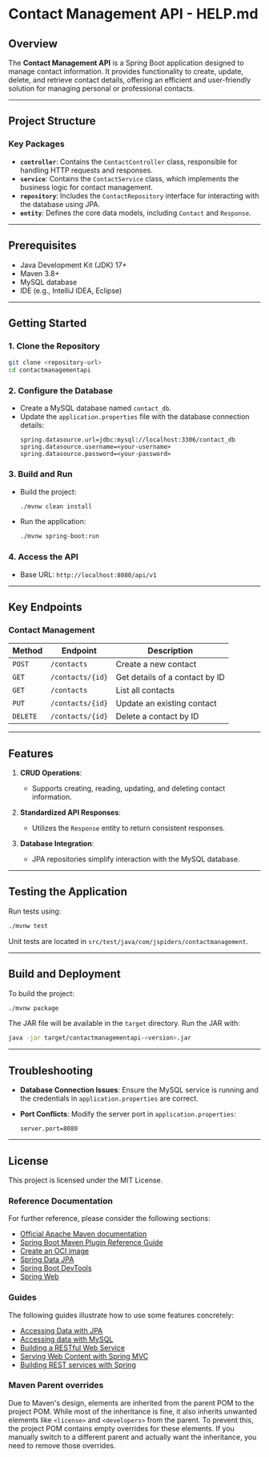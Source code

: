 # Contact Management API - HELP.md

## Overview
The **Contact Management API** is a Spring Boot application designed to manage contact information. It provides functionality to create, update, delete, and retrieve contact details, offering an efficient and user-friendly solution for managing personal or professional contacts.

---

## Project Structure

### Key Packages
- **`controller`**: Contains the `ContactController` class, responsible for handling HTTP requests and responses.
- **`service`**: Contains the `ContactService` class, which implements the business logic for contact management.
- **`repository`**: Includes the `ContactRepository` interface for interacting with the database using JPA.
- **`entity`**: Defines the core data models, including `Contact` and `Response`.

---

## Prerequisites

- Java Development Kit (JDK) 17+
- Maven 3.8+
- MySQL database
- IDE (e.g., IntelliJ IDEA, Eclipse)

---

## Getting Started

### 1. Clone the Repository
```bash
git clone <repository-url>
cd contactmanagementapi
```

### 2. Configure the Database
- Create a MySQL database named `contact_db`.
- Update the `application.properties` file with the database connection details:
  ```properties
  spring.datasource.url=jdbc:mysql://localhost:3306/contact_db
  spring.datasource.username=<your-username>
  spring.datasource.password=<your-password>
  ```

### 3. Build and Run
- Build the project:
  ```bash
  ./mvnw clean install
  ```
- Run the application:
  ```bash
  ./mvnw spring-boot:run
  ```

### 4. Access the API
- Base URL: `http://localhost:8080/api/v1`

---

## Key Endpoints

### Contact Management
| Method   | Endpoint           | Description                     |
|----------|--------------------|---------------------------------|
| `POST`   | `/contacts`        | Create a new contact            |
| `GET`    | `/contacts/{id}`   | Get details of a contact by ID  |
| `GET`    | `/contacts`        | List all contacts               |
| `PUT`    | `/contacts/{id}`   | Update an existing contact      |
| `DELETE` | `/contacts/{id}`   | Delete a contact by ID          |

---

## Features

1. **CRUD Operations**:
   - Supports creating, reading, updating, and deleting contact information.

2. **Standardized API Responses**:
   - Utilizes the `Response` entity to return consistent responses.

3. **Database Integration**:
   - JPA repositories simplify interaction with the MySQL database.

---

## Testing the Application

Run tests using:
```bash
./mvnw test
```
Unit tests are located in `src/test/java/com/jspiders/contactmanagement`.

---

## Build and Deployment

To build the project:
```bash
./mvnw package
```
The JAR file will be available in the `target` directory. Run the JAR with:
```bash
java -jar target/contactmanagementapi-<version>.jar
```

---

## Troubleshooting

- **Database Connection Issues**:
  Ensure the MySQL service is running and the credentials in `application.properties` are correct.

- **Port Conflicts**:
  Modify the server port in `application.properties`:
  ```properties
  server.port=8080
  ```

---


## License

This project is licensed under the MIT License.



### Reference Documentation
For further reference, please consider the following sections:

* [Official Apache Maven documentation](https://maven.apache.org/guides/index.html)
* [Spring Boot Maven Plugin Reference Guide](https://docs.spring.io/spring-boot/3.3.4/maven-plugin)
* [Create an OCI image](https://docs.spring.io/spring-boot/3.3.4/maven-plugin/build-image.html)
* [Spring Data JPA](https://docs.spring.io/spring-boot/docs/3.3.4/reference/htmlsingle/index.html#data.sql.jpa-and-spring-data)
* [Spring Boot DevTools](https://docs.spring.io/spring-boot/docs/3.3.4/reference/htmlsingle/index.html#using.devtools)
* [Spring Web](https://docs.spring.io/spring-boot/docs/3.3.4/reference/htmlsingle/index.html#web)

### Guides
The following guides illustrate how to use some features concretely:

* [Accessing Data with JPA](https://spring.io/guides/gs/accessing-data-jpa/)
* [Accessing data with MySQL](https://spring.io/guides/gs/accessing-data-mysql/)
* [Building a RESTful Web Service](https://spring.io/guides/gs/rest-service/)
* [Serving Web Content with Spring MVC](https://spring.io/guides/gs/serving-web-content/)
* [Building REST services with Spring](https://spring.io/guides/tutorials/rest/)

### Maven Parent overrides

Due to Maven's design, elements are inherited from the parent POM to the project POM.
While most of the inheritance is fine, it also inherits unwanted elements like `<license>` and `<developers>` from the parent.
To prevent this, the project POM contains empty overrides for these elements.
If you manually switch to a different parent and actually want the inheritance, you need to remove those overrides.

